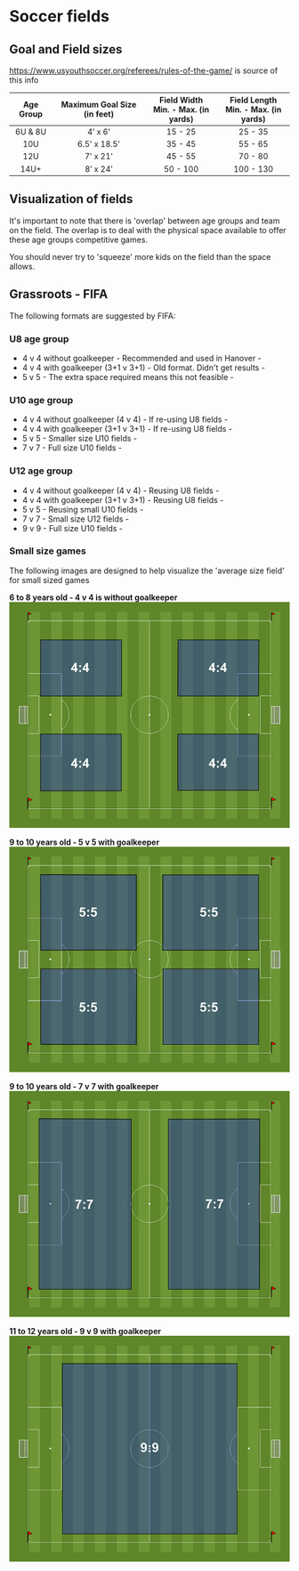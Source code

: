 # Soccer fields

##  Goal and Field sizes

https://www.usyouthsoccer.org/referees/rules-of-the-game/ is source of this info

Age Group	| Maximum Goal Size (in feet) |	Field Width <br>Min. - Max. (in yards) | Field Length <br>Min. - Max. (in yards)
:----------:|:---------------------------:|:----------------------------------:|:----------------------------------:
6U & 8U	    | 4’ x 6’	                  | 15 - 25	                           |  25 - 35
10U	        | 6.5' x 18.5'	              | 35 - 45                            |  55 - 65
12U	        | 7' x 21'	                  | 45 - 55	                           |  70 - 80
14U+	    | 8’ x 24’	                  | 50 - 100	                       | 100 - 130

## Visualization of fields
It's important to note that there is 'overlap' between age groups and team on the field. The overlap is to deal with the physical space available to offer these age groups competitive games. 

You should never try to 'squeeze' more kids on the field than the space allows.

## Grassroots - FIFA
The following formats are suggested by FIFA:

### U8 age group	
   * 4 v 4 without goalkeeper           - Recommended and used in Hanover -
   * 4 v 4 with goalkeeper (3+1 v 3+1)  - Old format. Didn't get results -
   * 5 v 5                              - The extra space required means this not feasible -

### U10 age group
   * 4 v 4 without goalkeeper (4 v 4)	- If re-using U8 fields - 
   * 4 v 4 with goalkeeper (3+1 v 3+1)	- If re-using U8 fields -
   * 5 v 5	                            - Smaller size U10 fields -
   * 7 v 7                              - Full size U10 fields -

### U12 age group
   * 4 v 4 without goalkeeper (4 v 4)	- Reusing U8 fields -
   * 4 v 4 with goalkeeper (3+1 v 3+1)	- Reusing U8 fields -
   * 5 v 5								- Reusing small U10 fields -
   * 7 v 7								- Small size U12 fields -
   * 9 v 9								- Full size U10 fields -

### Small size games
The following images are designed to help visualize the 'average size field' for small sized games

**6 to 8 years old - 4 v 4 is without goalkeeper**
![The 4 v 4 fields](field-4v4.jpg)

**9 to 10 years old - 5 v 5 with goalkeeper**
![The 5 v 5 fields](field-5v5.jpg)

**9 to 10 years old - 7 v 7 with goalkeeper**
![The 7 v 7 fields](field-7v7.jpg)

**11 to 12 years old - 9 v 9 with goalkeeper**
![The 9 v 9 fields](field-9v9.jpg)

